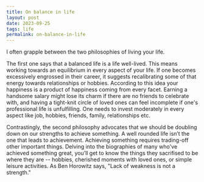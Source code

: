 ```yaml
---
title: On balance in life
layout: post
date: 2023-09-25
tags: life
permalink: on-balance-in-life
---
```


I often grapple between the two philosophies of living your life.

The first one says that a balanced life is a life well-lived. This means working towards an equilibrium in every aspect of your life. If one becomes excessively engrossed in their career, it suggests recalibrating some of that energy towards relationships or hobbies. According to this idea your happiness is a product of happiness coming from every facet. Earning a handsome salary might lose its charm if there are no friends to celebrate with, and having a tight-knit circle of loved ones can feel incomplete if one's professional life is unfulfilling. One needs to invest moderately in every aspect like job, hobbies, friends, family, relationships etc.

Contrastingly, the second philosophy advocates that we should be doubling down on our strengths to achieve something. A well rounded life isn’t the one that leads to achievement. Achieving something requires trading-off other important things. Delving into the biographies of many who've achieved something great, you’ll get to know the things they sacrifised to be where they are -- hobbies, cherished moments with loved ones, or simple leisure activities. As Ben Horowitz says, "Lack of weakness is not a strength."
